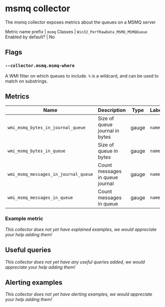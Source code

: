 # msmq collector

The msmq collector exposes metrics about the queues on a MSMQ server

Metric name prefix | `msmq`
Classes             | `Win32_PerfRawData_MSMQ_MSMQQueue`
Enabled by default? | No

## Flags

### `--collector.msmq.msmq-where`

A WMI filter on which queues to include. `%` is a wildcard, and can be used to match on substrings.

## Metrics

Name | Description | Type | Labels
-----|-------------|------|-------
`wmi_msmq_bytes_in_journal_queue` | Size of queue journal in bytes | gauge | `name`
`wmi_msmq_bytes_in_queue` | Size of queue in bytes | gauge | `name`
`wmi_msmq_messages_in_journal_queue` | Count messages in queue journal | gauge | `name`
`wmi_msmq_messages_in_queue` | Count messages in queue | gauge | `name`

### Example metric
_This collector does not yet have explained examples, we would appreciate your help adding them!_

## Useful queries
_This collector does not yet have any useful queries added, we would appreciate your help adding them!_

## Alerting examples
_This collector does not yet have alerting examples, we would appreciate your help adding them!_
